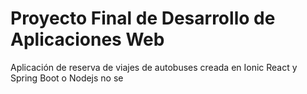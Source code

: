 # Proyecto Final de Desarrollo de Aplicaciones Web
Aplicación de reserva de viajes de autobuses creada en Ionic React  y Spring Boot o Nodejs no se
